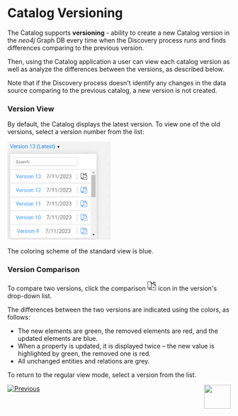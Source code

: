 # Catalog Versioning

The Catalog supports **versioning** - ability to create a new Catalog version in the  *neo4j* Graph DB every time when the Discovery process runs and finds differences comparing to the previous version.

Then, using the Catalog application a user can view each catalog version as well as analyze the differences between the versions, as described below.

Note that if the Discovery process doesn't identify any changes in the data source comparing to the previous catalog, a new version is not created.

### Version View

By default, the Catalog displays the latest version. To view one of the old versions, select a version number from the list: 

<img src="images/versions.png" style="zoom:75%;" />

The coloring scheme of the standard view is blue. 

### Version Comparison

To compare two versions, click the comparison <img src="images/compare.png" style="zoom:75%;" /> icon in the version's drop-down list. 

The differences between the two versions are indicated using the colors, as follows:
* The new elements are green, the removed elements are red, and the updated elements are blue.
* When a property is updated, it is displayed twice –  the new value is highlighted by green, the removed one is red.
* All unchanged entities and relations are grey.

To return to the regular view mode, select a version from the list.





[![Previous](/articles/images/Previous.png)](05_catalog_app.md)[<img align="right" width="60" height="54" src="/articles/images/Next.png">](07_manual_overrides.md) 

